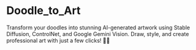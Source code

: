 # Doodle_to_Art
Transform your doodles into stunning AI-generated artwork using Stable Diffusion, ControlNet, and Google Gemini Vision. Draw, style, and create professional art with just a few clicks! 🎨✨
